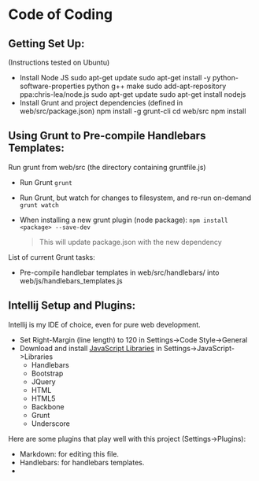 Code of Coding
==============

Getting Set Up:
---------------
(Instructions tested on Ubuntu)
+ Install Node JS
    sudo apt-get update
    sudo apt-get install -y python-software-properties python g++ make
    sudo add-apt-repository ppa:chris-lea/node.js
    sudo apt-get update
    sudo apt-get install nodejs
+ Install Grunt and project dependencies (defined in web/src/package.json)
    npm install -g grunt-cli
    cd web/src
    npm install

Using Grunt to Pre-compile Handlebars Templates:
------------------------------------------------
Run grunt from web/src (the directory containing gruntfile.js)
+ Run Grunt ` grunt `
+ Run Grunt, but watch for changes to filesystem, and re-run on-demand ` grunt watch `
+ When installing a new grunt plugin (node package): ` npm install <package> --save-dev `

  > This will update package.json with the new dependency


List of current Grunt tasks:


+ Pre-compile handlebar templates in web/src/handlebars/ into web/js/handlebars_templates.js

Intellij Setup and Plugins:
-----------------
Intellij is my IDE of choice, even for pure web development.
+ Set Right-Margin (line length) to 120 in Settings->Code Style->General
+ Download and install [JavaScript Libraries](https://www.jetbrains.com/idea/webhelp/configuring-javascript-libraries.html)
  in Settings->JavaScript->Libraries
    - Handlebars
    - Bootstrap
    - JQuery
    - HTML
    - HTML5
    - Backbone
    - Grunt
    - Underscore

Here are some plugins that play well with this project (Settings->Plugins):
+ Markdown: for editing this file.
+ Handlebars: for handlebars templates.
+